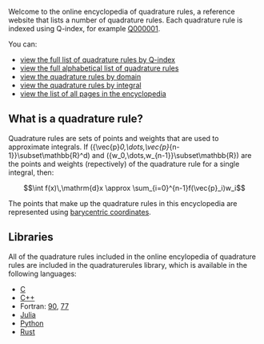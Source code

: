 Welcome to the online encyclopedia of quadrature rules, a reference website that lists a number of quadrature rules.
Each quadrature rule is indexed using Q-index, for example [Q000001](/Q000001).

You can:

* [view the full list of quadrature rules by Q-index](/rules.html)
* [view the full alphabetical list of quadrature rules](/rules-alpha.html)
* [view the quadrature rules by domain](/rules-domain.html)
* [view the quadrature rules by integral](/rules-integral.html)
* [view the list of all pages in the encyclopedia](sitemap.md)

## What is a quadrature rule?
Quadrature rules are sets of points and weights that are used to approximate integrals. If \(\{\vec{p}_0,\dots,\vec{p}_{n-1}\}\subset\mathbb{R}^d\) and \(\{w_0,\dots,w_{n-1}\}\subset\mathbb{R}\)
are the points and weights (repectively) of the quadrature rule for a single integral, then:

$$\int f(x)\,\mathrm{d}x \approx \sum_{i=0}^{n-1}f(\vec{p}_i)w_i$$

The points that make up the quadrature rules in this encyclopedia are represented using [barycentric coordinates](barycentric.md).

## Libraries

All of the quadrature rules included in the online encylopedia of quadrature rules are included in the quadraturerules library, which is available in the following languages:

* [C](libraries/c.md)
* [C++](libraries/cpp.md)
* Fortran: [90](libraries/fortran90.md), [77](libraries/fortran77.md)
* [Julia](libraries/julia.md)
* [Python](libraries/python.md)
* [Rust](libraries/rust.md)
